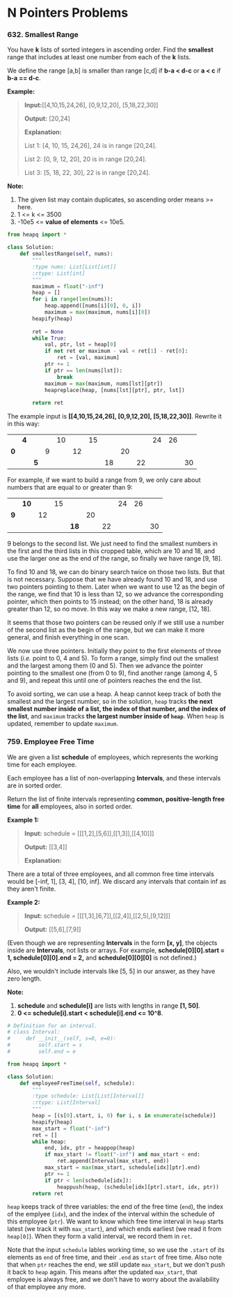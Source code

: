 # N Pointers Problems

### 632. Smallest Range

You have **k** lists of sorted integers in ascending order. Find the **smallest** range that includes at least one number from each of the **k** lists.

We define the range [a,b] is smaller than range [c,d] if **b-a < d-c** or **a < c** if **b-a == d-c**.

**Example:**

> **Input:**[[4,10,15,24,26], [0,9,12,20], [5,18,22,30]]
> 
> **Output:** [20,24]
> 
> **Explanation:**
> 
> List 1: [4, 10, 15, 24,26], 24 is in range [20,24].
> 
> List 2: [0, 9, 12, 20], 20 is in range [20,24].
> 
> List 3: [5, 18, 22, 30], 22 is in range [20,24].

**Note:**

1. The given list may contain duplicates, so ascending order means >= here.
2. 1 <= k <= 3500
3. -10e5 <= **value of elements** <= 10e5.

```python
from heapq import *

class Solution:
    def smallestRange(self, nums):
        """
        :type nums: List[List[int]]
        :rtype: List[int]
        """
        maximum = float("-inf")
        heap = []
        for i in range(len(nums)):
            heap.append([nums[i][0], 0, i])
            maximum = max(maximum, nums[i][0])
        heapify(heap)
        
        ret = None
        while True:
            val, ptr, lst = heap[0]
            if not ret or maximum - val < ret[1] - ret[0]:
                ret = [val, maximum]
            ptr += 1
            if ptr == len(nums[lst]):
                break
            maximum = max(maximum, nums[lst][ptr])
            heapreplace(heap, [nums[lst][ptr], ptr, lst])
            
        return ret
```

The example input is **[[4,10,15,24,26], [0,9,12,20], [5,18,22,30]]**. Rewrite it in this way:

|   |   |   |   |    |    |    |    |    |    |    |    |    |
|---|---|---|---|----|----|----|----|----|----|----|----|----|
|   | **4** |   |   | 10 |    | 15 |    |    |    | 24 | 26 |    |
| **0** |   |   | 9 |    | 12 |    |    | 20 |    |    |    |    |
|   |   | **5** |   |    |    |    | 18 |    | 22 |    |    | 30 |

For example, if we want to build a range from 9, we only care about  numbers that are equal to or greater than 9:

|   |    |    |    |    |    |    |    |    |    |
|---|----|----|----|----|----|----|----|----|----|
|   | **10** |    | 15 |    |    |    | 24 | 26 |    |
| **9** |    | 12 |    |    | 20 |    |    |    |    |
|   |    |    |    | **18** |    | 22 |    |    | 30 |

9 belongs to the second list. We just need to find the smallest numbers in the first and the third lists in this cropped table, which are 10 and 18, and use the larger one as the end of the range, so finally we have range [9, 18].

To find 10 and 18, we can do binary search twice on those two lists. But that is not necessary. Suppose that we have already found 10 and 18, and use two pointers pointing to them. Later when we want to use 12 as the begin of the range, we find that 10 is less than 12, so we advance the corresponding pointer, which then points to 15 instead; on the other hand, 18 is already greater than 12, so no move. In this way we make a new range, [12, 18].

It seems that those two pointers can be reused only if we still use a number of the second list as the begin of the range, but we can make it more general, and finish everything in one scan.

We now use three pointers. Initially they point to the first elements of three lists (*i.e.* point to 0, 4 and 5). To form a range, simply find out the smallest and the largest among them (0 and 5). Then we advance the pointer pointing to the smallest one (from 0 to 9), find another range (among 4, 5 and 9), and repeat this until one of pointers reaches the end the list.

To avoid sorting, we can use a heap. A heap cannot keep track of both the smallest and the largest number, so in the solution, `heap` tracks **the next smallest number inside of a list, the index of that number, and the index of the list**, and `maximum` tracks **the largest number inside of `heap`**. When `heap` is updated, remember to update `maximum`.

### 759. Employee Free Time

We are given a list **schedule** of employees, which represents the working time for each employee.

Each employee has a list of non-overlapping **Intervals**, and these intervals are in sorted order.

Return the list of finite intervals representing **common, positive-length free time** for **all** employees, also in sorted order.

**Example 1:**

> **Input:** schedule = [[[1,2],[5,6]],[[1,3]],[[4,10]]]
> 
> **Output:** [[3,4]]
> 
> **Explanation:**
> 
There are a total of three employees, and all common
free time intervals would be [-inf, 1], [3, 4], [10, inf].
We discard any intervals that contain inf as they aren't finite.

**Example 2:**

> **Input:** schedule = [[[1,3],[6,7]],[[2,4]],[[2,5],[9,12]]]
> 
> **Output:** [[5,6],[7,9]]

(Even though we are representing **Intervals** in the form **[x, y]**, the objects inside are **Intervals**, not lists or arrays. For example, **schedule[0][0].start = 1, schedule[0][0].end = 2,** and **schedule[0][0][0]** is not defined.)

Also, we wouldn't include intervals like [5, 5] in our answer, as they have zero length.

**Note:**

1. **schedule** and **schedule[i]** are lists with lengths in range **[1, 50]**.
2. **0 <= schedule[i].start < schedule[i].end <= 10^8**.

```python
# Definition for an interval.
# class Interval:
#     def __init__(self, s=0, e=0):
#         self.start = s
#         self.end = e

from heapq import *

class Solution:
    def employeeFreeTime(self, schedule):
        """
        :type schedule: List[List[Interval]]
        :rtype: List[Interval]
        """
        heap = [(s[0].start, i, 0) for i, s in enumerate(schedule)]
        heapify(heap)
        max_start = float("-inf")
        ret = []
        while heap:
            end, idx, ptr = heappop(heap)
            if max_start != float("-inf") and max_start < end:
                ret.append(Interval(max_start, end))
            max_start = max(max_start, schedule[idx][ptr].end)
            ptr += 1
            if ptr < len(schedule[idx]):
                heappush(heap, (schedule[idx][ptr].start, idx, ptr))
        return ret
```

`heap` keeps track of three variables: the end of the free time (`end`), the index of the emplyee (`idx`), and the index of the interval within the schedule of this employee (`ptr`). We want to know which free time interval in `heap` starts latest (we track it with `max_start`), and which ends earliest (we read it from `heap[0]`). When they form a valid interval, we record them in `ret`. 

Note that the input `schedule` lables working time, so we use the `.start` of its elements as `end` of free time, and their `.end` as `start` of free time. Also note that when `ptr` reaches the end, we still update `max_start`, but we don't push it back to `heap` again. This means after the updated `max_start`, that employee is always free, and we don't have to worry about the availability of that employee any more.